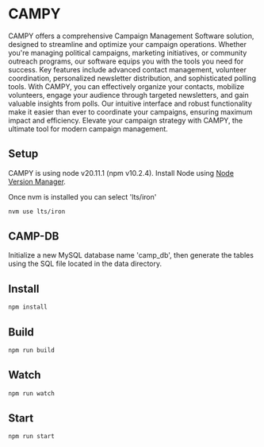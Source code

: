 # CAMPY

CAMPY offers a comprehensive Campaign Management Software solution, designed to streamline and optimize your campaign operations. Whether you're managing political campaigns, marketing initiatives, or community outreach programs, our software equips you with the tools you need for success. Key features include advanced contact management, volunteer coordination, personalized newsletter distribution, and sophisticated polling tools. With CAMPY, you can effectively organize your contacts, mobilize volunteers, engage your audience through targeted newsletters, and gain valuable insights from polls. Our intuitive interface and robust functionality make it easier than ever to coordinate your campaigns, ensuring maximum impact and efficiency. Elevate your campaign strategy with CAMPY, the ultimate tool for modern campaign management.

## Setup
CAMPY is using node v20.11.1 (npm v10.2.4). Install Node using [Node Version Manager](https://github.com/nvm-sh/nvm?tab=readme-ov-file#installing-and-updating).

Once nvm is installed you can select 'lts/iron'
```sh
nvm use lts/iron
```

## CAMP-DB
Initialize a new MySQL database name 'camp_db', then generate the tables using the SQL file located in the data directory.

## Install
```sh
npm install
```

## Build
```sh
npm run build
```

## Watch
```sh
npm run watch
```

## Start
```sh
npm run start
```
